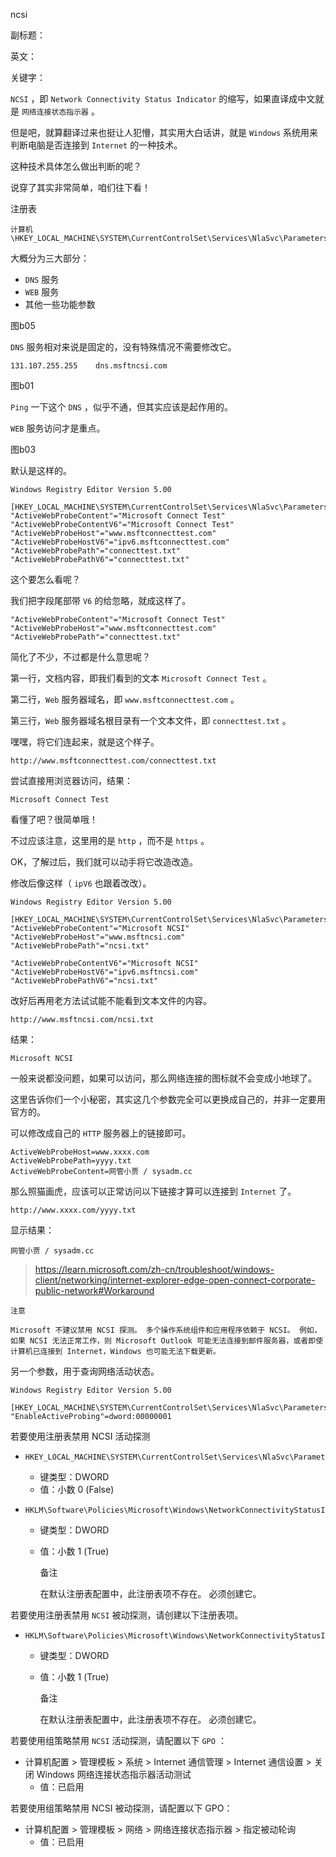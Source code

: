 ncsi

副标题：

英文：

关键字：





`NCSI` ，即 `Network Connectivity Status Indicator` 的缩写，如果直译成中文就是 `网络连接状态指示器` 。

但是吧，就算翻译过来也挺让人犯懵，其实用大白话讲，就是 `Windows` 系统用来判断电脑是否连接到 `Internet` 的一种技术。

这种技术具体怎么做出判断的呢？

说穿了其实非常简单，咱们往下看！





注册表

```
计算机\HKEY_LOCAL_MACHINE\SYSTEM\CurrentControlSet\Services\NlaSvc\Parameters\Internet
```

大概分为三大部分：

* `DNS` 服务
* `WEB` 服务
* 其他一些功能参数

图b05



`DNS` 服务相对来说是固定的，没有特殊情况不需要修改它。

```
131.107.255.255    dns.msftncsi.com
```

图b01



`Ping` 一下这个 `DNS` ，似乎不通，但其实应该是起作用的。



`WEB` 服务访问才是重点。

图b03



默认是这样的。

```
Windows Registry Editor Version 5.00

[HKEY_LOCAL_MACHINE\SYSTEM\CurrentControlSet\Services\NlaSvc\Parameters\Internet]
"ActiveWebProbeContent"="Microsoft Connect Test"
"ActiveWebProbeContentV6"="Microsoft Connect Test"
"ActiveWebProbeHost"="www.msftconnecttest.com"
"ActiveWebProbeHostV6"="ipv6.msftconnecttest.com"
"ActiveWebProbePath"="connecttest.txt"
"ActiveWebProbePathV6"="connecttest.txt"
```



这个要怎么看呢？

我们把字段尾部带 `V6` 的给忽略，就成这样了。

```
"ActiveWebProbeContent"="Microsoft Connect Test"
"ActiveWebProbeHost"="www.msftconnecttest.com"
"ActiveWebProbePath"="connecttest.txt"
```



简化了不少，不过都是什么意思呢？

第一行，文档内容，即我们看到的文本 `Microsoft Connect Test` 。

第二行，`Web` 服务器域名，即 `www.msftconnecttest.com` 。

第三行，`Web` 服务器域名根目录有一个文本文件，即 `connecttest.txt` 。



嘿嘿，将它们连起来，就是这个样子。

```
http://www.msftconnecttest.com/connecttest.txt
```

尝试直接用浏览器访问，结果：

```
Microsoft Connect Test
```



看懂了吧？很简单哦！

不过应该注意，这里用的是 `http` ，而不是 `https` 。



OK，了解过后，我们就可以动手将它改造改造。

修改后像这样（ `ipV6` 也跟着改改）。

```
Windows Registry Editor Version 5.00

[HKEY_LOCAL_MACHINE\SYSTEM\CurrentControlSet\Services\NlaSvc\Parameters\Internet]
"ActiveWebProbeContent"="Microsoft NCSI"
"ActiveWebProbeHost"="www.msftncsi.com"
"ActiveWebProbePath"="ncsi.txt"

"ActiveWebProbeContentV6"="Microsoft NCSI"
"ActiveWebProbeHostV6"="ipv6.msftncsi.com"
"ActiveWebProbePathV6"="ncsi.txt"
```





改好后再用老方法试试能不能看到文本文件的内容。

```
http://www.msftncsi.com/ncsi.txt
```

结果：

```
Microsoft NCSI
```



一般来说都没问题，如果可以访问，那么网络连接的图标就不会变成小地球了。

这里告诉你们一个小秘密，其实这几个参数完全可以更换成自己的，并非一定要用官方的。



可以修改成自己的 `HTTP` 服务器上的链接即可。

```
ActiveWebProbeHost=www.xxxx.com
ActiveWebProbePath=yyyy.txt
ActiveWebProbeContent=网管小贾 / sysadm.cc
```



那么照猫画虎，应该可以正常访问以下链接才算可以连接到 `Internet` 了。

```
http://www.xxxx.com/yyyy.txt
```

显示结果：

```
网管小贾 / sysadm.cc
```







> https://learn.microsoft.com/zh-cn/troubleshoot/windows-client/networking/internet-explorer-edge-open-connect-corporate-public-network#Workaround



```
注意

Microsoft 不建议禁用 NCSI 探测。 多个操作系统组件和应用程序依赖于 NCSI。 例如，如果 NCSI 无法正常工作，则 Microsoft Outlook 可能无法连接到邮件服务器，或者即使计算机已连接到 Internet，Windows 也可能无法下载更新。
```





另一个参数，用于查询网络活动状态。



```
Windows Registry Editor Version 5.00

[HKEY_LOCAL_MACHINE\SYSTEM\CurrentControlSet\Services\NlaSvc\Parameters\Internet]
"EnableActiveProbing"=dword:00000001
```







 若要使用注册表禁用 NCSI 活动探测 

- ```
  HKEY_LOCAL_MACHINE\SYSTEM\CurrentControlSet\Services\NlaSvc\Parameters\Internet\EnableActiveProbing
  ```

  - 键类型：DWORD
  - 值：小数 0 (False) 

- ```
  HKLM\Software\Policies\Microsoft\Windows\NetworkConnectivityStatusIndicator\NoActiveProbe
  ```

  - 键类型：DWORD

  - 值：小数 1 (True) 

     备注

    在默认注册表配置中，此注册表项不存在。 必须创建它。



若要使用注册表禁用 `NCSI` 被动探测，请创建以下注册表项。

- ```
  HKLM\Software\Policies\Microsoft\Windows\NetworkConnectivityStatusIndicator\DisablePassivePolling
  ```

  - 键类型：DWORD

  - 值：小数 1 (True) 

     备注

    在默认注册表配置中，此注册表项不存在。 必须创建它。





若要使用组策略禁用 `NCSI` 活动探测，请配置以下 `GPO` ：

- 计算机配置 > 管理模板 > 系统 > Internet 通信管理 > Internet 通信设置 > 关闭 Windows 网络连接状态指示器活动测试
  - 值：已启用

若要使用组策略禁用 NCSI 被动探测，请配置以下 GPO：

- 计算机配置 > 管理模板 > 网络 > 网络连接状态指示器 > 指定被动轮询
  - 值：已启用







